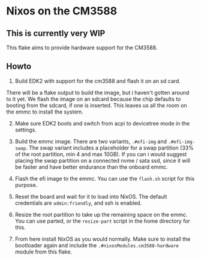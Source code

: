 # Nixos on the CM3588

## This is currently very WIP

This flake aims to provide hardware support for the CM3588.

## Howto

1.  Build EDK2 with support for the cm3588 and flash it on an sd card.

There will be a flake output to build the image, but i haven't gotten around
to it yet. We flash the image on an sdcard because the chip defaults to booting
from the sdcard, if one is inserted. This leaves us all the room on the emmc to
install the system.

2.  Make sure EDK2 boots and switch from acpi to devicetree mode in the settings.

3.  Build the emmc image. There are two variants, `.#efi-img` and
    `.#efi-img-swap`. The swap variant includes a placeholder for a swap partition
    (33% of the root partition, min 4 and max 10GB). If you can i would suggest
    placing the swap partition on a connected nvme / sata ssd, since it will be
    faster and have better endurance than the onboard emmc.

4.  Flash the efi image to the emmc. You can use the `flash.sh` script for this purpose.

5.  Reset the board and wait for it to load into NixOS. The default credentials
    are `admin:friendly`, and ssh is enabled.

6.  Resize the root partition to take up the remaining space on the emmc. You can
    use parted, or the `resize-part` script in the home directory for this.

7.  From here install NixOS as you would normally. Make sure to install the
    bootloader again and include the `.#nixosModules.cm3588-hardware` module
    from this flake.
